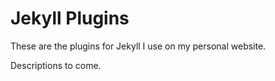 # Jekyll Plugins

These are the plugins for Jekyll I use on my personal website.

Descriptions to come.
